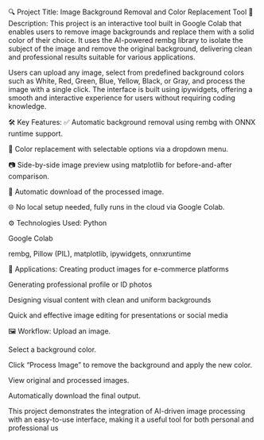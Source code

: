🔍 Project Title: Image Background Removal and Color Replacement Tool
📌 Description:
This project is an interactive tool built in Google Colab that enables users to remove image backgrounds and replace them with a solid color of their choice. It uses the AI-powered rembg library to isolate the subject of the image and remove the original background, delivering clean and professional results suitable for various applications.

Users can upload any image, select from predefined background colors such as White, Red, Green, Blue, Yellow, Black, or Gray, and process the image with a single click. The interface is built using ipywidgets, offering a smooth and interactive experience for users without requiring coding knowledge.

🛠️ Key Features:
✅ Automatic background removal using rembg with ONNX runtime support.

🎨 Color replacement with selectable options via a dropdown menu.

📷 Side-by-side image preview using matplotlib for before-and-after comparison.

💾 Automatic download of the processed image.

🌐 No local setup needed, fully runs in the cloud via Google Colab.

⚙️ Technologies Used:
Python

Google Colab

rembg, Pillow (PIL), matplotlib, ipywidgets, onnxruntime

📌 Applications:
Creating product images for e-commerce platforms

Generating professional profile or ID photos

Designing visual content with clean and uniform backgrounds

Quick and effective image editing for presentations or social media

🖼️ Workflow:
Upload an image.

Select a background color.

Click “Process Image” to remove the background and apply the new color.

View original and processed images.

Automatically download the final output.

This project demonstrates the integration of AI-driven image processing with an easy-to-use interface, making it a useful tool for both personal and professional us
